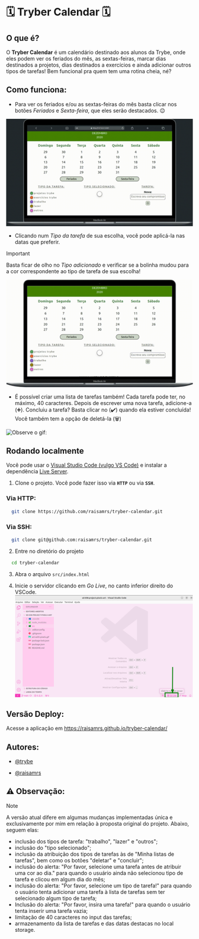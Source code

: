 🗓️ Tryber Calendar 🗓️
===============	

## O que é?
O **Tryber Calendar** é um calendário destinado aos alunos da Trybe, onde eles podem ver os feriados do mês, as sextas-feiras, marcar dias destinados a projetos, dias destinados a exercícios e ainda adicionar outros tipos de tarefas! Bem funcional pra quem tem uma rotina cheia, né?

## Como funciona:
* Para ver os feriados e/ou as sextas-feiras do mês basta clicar nos botões *Feriados* e *Sexta-feira*, que eles serão destacados. 😉
  
![Observe o gif:](https://github.com/raisamrs/tryber-calendar/blob/main/src/images/tryber%20calendar-holidays%20and%20fridays.gif)

* Clicando num *Tipo da tarefa* de sua escolha, você pode aplicá-la nas datas que preferir.


> [!IMPORTANT]
> Basta ficar de olho no *Tipo adicionado* e verificar se a bolinha mudou para a cor correspondente ao tipo de tarefa de sua escolha!

![Observe o gif:](https://github.com/raisamrs/tryber-calendar/blob/main/src/images/tryber%20calendar-applying%20type%20of%20task%20to%20a%20date.gif)

* É possível criar uma lista de tarefas também! Cada tarefa pode ter, no máximo, 40 caracteres.  Depois de escrever uma nova tarefa, adicione-a (➕). Concluiu a tarefa? Basta clicar no (✔️) quando ela estiver concluída! Você também tem a opção de deletá-la (🗑️)

![Observe o gif:](https://github.com/raisamrs/tryber-calendar/blob/main/src/images/tryber%20calendar-using%20task%20list.gif)


## Rodando localmente
Você pode usar o [Visual Studio Code (vulgo VS Code)](https://code.visualstudio.com/download) e instalar a dependência [Live Server](https://marketplace.visualstudio.com/items?itemName=ritwickdey.LiveServer).

1. Clone o projeto.  Você pode fazer isso via **`HTTP`** ou via **`SSH`**.

### Via HTTP:
```bash
  git clone https://github.com/raisamrs/tryber-calendar.git
```
### Via SSH:
```bash
  git clone git@github.com:raisamrs/tryber-calendar.git
```

2. Entre no diretório do projeto

```bash
  cd tryber-calendar
```

3. Abra o arquivo `src/index.html`


4. Inicie o servidor clicando em *Go Live*, no canto inferior direito do VSCode.
![Go Live](https://github.com/raisamrs/pixels-art/blob/main/src/imgs/Live%20Server.png)

## Versão Deploy:
Acesse a aplicação em https://raisamrs.github.io/tryber-calendar/

## Autores:
- [@trybe](https://github.com/tryber)

- [@raisamrs](https://www.github.com/raisamrs)


## ⚠️ Observação:
> [!NOTE]
> A versão atual difere em algumas mudanças implementadas única e exclusivamente por mim em relação à proposta original do projeto. Abaixo, seguem elas:
* inclusão dos tipos de tarefa: "trabalho", "lazer" e "outros";
* inclusão do "tipo selecionado";
* inclusão da atribuição dos tipos de tarefas às de "Minha listas de tarefas", bem como os botões "deletar" e "concluir";
* inclusão do alerta: "Por favor, selecione uma tarefa antes de atribuir uma cor ao dia." para quando o usuário ainda não selecionou tipo de tarefa e clicou em algum dia do mês;
* inclusão do alerta: "Por favor, selecione um tipo de tarefa!" para quando o usuário tenta adicionar uma tarefa à lista de tarefas sem ter selecionado algum tipo de tarefa;
* Inclusão do alerta: "Por favor, insira uma tarefa!" para quando o usuário tenta inserir uma tarefa vazia;
* limitação de 40 caracteres no input das tarefas;
* armazenamento da lista de tarefas e das datas destacas no local storage.
